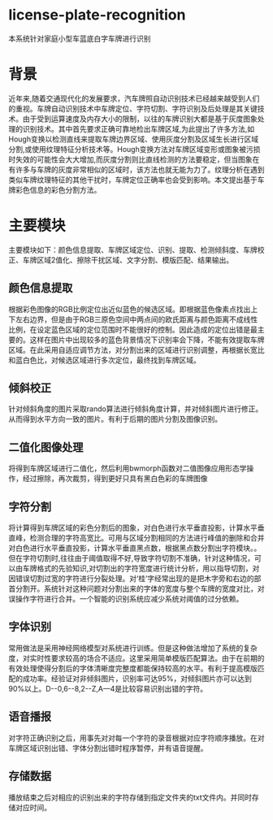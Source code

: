 # license-plate-recognition
本系统针对家庭小型车蓝底白字车牌进行识别

背景
====
近年来,随着交通现代化的发展要求，汽车牌照自动识别技术已经越来越受到人们的重视。车牌自动识别技术中车牌定位、字符切割、字符识别及后处理是其关键技术。由于受到运算速度及内存大小的限制，以往的车牌识别大都是基于灰度图象处理的识别技术。其中首先要求正确可靠地检出车牌区域,为此提出了许多方法,如Hough变换以检测直线来提取车牌边界区域、使用灰度分割及区域生长进行区域分割,或使用纹理特征分析技术等。Hough变换方法对车牌区域变形或图象被污损时失效的可能性会大大增加,而灰度分割则比直线检测的方法要稳定，但当图象在有许多与车牌的灰度非常相似的区域时，该方法也就无能为力了。纹理分析在遇到类似车牌纹理特征的其他干扰时，车牌定位正确率也会受到影响。本文提出基于车牌彩色信息的彩色分割方法。

主要模块
====
主要模块如下：颜色信息提取、车牌区域定位、识别、提取、检测倾斜度、车牌校正、车牌区域2值化、擦除干扰区域、文字分割、模版匹配、结果输出。

颜色信息提取
----
根据彩色图像的RGB比例定位出近似蓝色的候选区域。即根据蓝色像素点找出上下左右边界，但是由于RGB三原色空间中两点间的欧氏距离与颜色距离不成线性比例，在设定蓝色区域的定位范围时不能很好的控制。因此造成的定位出错是最主要的。这样在图片中出现较多的蓝色背景情况下识别率会下降，不能有效提取车牌区域。在此采用自适应调节方法，对分割出来的区域进行识别调整，再根据长宽比和蓝白色比，对候选区域进行多次定位，最终找到车牌区域。

倾斜校正
----
针对倾斜角度的图片采取rando算法进行倾斜角度计算，并对倾斜图片进行修正。从而得到水平方向一致的图片。有利于后期的图片分割及图像识别。

二值化图像处理
----
将得到车牌区域进行二值化，然后利用bwmorph函数对二值图像应用形态学操作，经过擦除，再次裁剪，得到更好只具有黑白色彩的车牌图像

字符分割
----
将计算得到车牌区域的彩色分割后的图象，对白色进行水平垂直投影，计算水平垂直峰，检测合理的字符高宽比。可用与区域分割相同的方法进行峰值的删除和合并对白色进行水平垂直投影，计算水平垂直黑点数，根据黑点数分割出字符模块。。但在字符切割时,往往由于阈值取得不好,导致字符切割不准确，针对这种情况，可以由车牌格式的先验知识,对切割出的字符宽度进行统计分析，用以指导切割，对因错误切割过宽的字符进行分裂处理。对‘桂’字经常出现的是把木字旁和右边的部首分割开。系统针对这种问题对分割出来的字体的宽度与整个车牌的宽度对比，对误操作字符进行合并。一个智能的识别系统应减少系统对阈值的过分依赖。

字体识别
----
常用做法是采用神经网络模型对系统进行训练。但是这种做法增加了系统的复杂度，对实时性要求较高的场合不适应。这里采用简单模版匹配算法。由于在前期的有效处理使得分割后的字体清晰度完整度都能保持较高的水平。有利于提高模版匹配的成功率。经验证对非倾斜图片，识别率可达95%，对倾斜图片亦可以达到90%以上。D--0,6--8,2--Z,A—4是比较容易识别出错的字符。

语音播报
----
对字符正确识别之后，用事先对对每一个字符的录音根据对应字符顺序播放。在对车牌区域识别出错、字体分割出错时程序暂停，并有语音提醒。

存储数据
----
播放结束之后对相应的识别出来的字符存储到指定文件夹的txt文件内。并同时存储对应时间。
